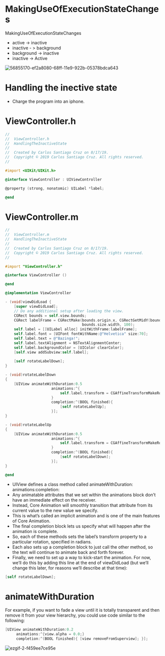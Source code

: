 # MakingUseOfExecutionStateChanges
MakingUseOfExecutionStateChanges

- active -> inactive
- inactive - > background
- background -> inactive
- inactive -> Active

![56855170-ef2a8080-68ff-11e9-922b-05378bdca643](https://user-images.githubusercontent.com/24994818/63232402-3ad5a280-c1ed-11e9-9276-923a7d0227eb.png)

# Handling the inective state

- Charge the program into an iphone.

# ViewController.h

``` objective-c
//
//  ViewController.h
//  HandlingTheInactiveState
//
//  Created by Carlos Santiago Cruz on 8/17/19.
//  Copyright © 2019 Carlos Santiago Cruz. All rights reserved.
//

#import <UIKit/UIKit.h>

@interface ViewController : UIViewController

@property (strong, nonatomic) UILabel *label;

@end
```

# ViewController.m

``` objective-c
//
//  ViewController.m
//  HandlingTheInactiveState
//
//  Created by Carlos Santiago Cruz on 8/17/19.
//  Copyright © 2019 Carlos Santiago Cruz. All rights reserved.
//

#import "ViewController.h"

@interface ViewController ()

@end

@implementation ViewController

- (void)viewDidLoad {
    [super viewDidLoad];
    // Do any additional setup after loading the view.
    CGRect bounds = self.view.bounds;
    CGRect labelFrame = CGRectMake(bounds.origin.x, CGRectGetMidY(bounds) - 50,
                                   bounds.size.width, 100);
    self.label = [[UILabel alloc] initWithFrame:labelFrame];
    self.label.font = [UIFont fontWithName:@"Helvetica" size:70];
    self.label.text = @"Bazinga!";
    self.label.textAlignment = NSTextAlignmentCenter;
    self.label.backgroundColor = [UIColor clearColor];
    [self.view addSubview:self.label];
    
    [self rotateLabelDown];
}

- (void)rotateLabelDown
{
    [UIView animateWithDuration:0.5
                     animations:^{
                         self.label.transform = CGAffineTransformMakeRotation(M_PI);
                     }
                     completion:^(BOOL finished){
                         [self rotateLabelUp];
                     }];
}

- (void)rotateLabelUp
{
    [UIView animateWithDuration:0.5
                     animations:^{
                         self.label.transform = CGAffineTransformMakeRotation(0);
                     }
                     completion:^(BOOL finished){
                         [self rotateLabelDown];
                     }];
}

@end
```

- UIView defines a class method called animateWithDuration: animations:completion:
- Any animatable attributes that we set within the animations block don’t have an immediate effect on the receiver.
- Instead, Core Animation will smoothly transition that attribute from its current value to the new value we specify.
- This is what’s called an implicit animation and is one of the main features of Core Animation.
- The final completion block lets us specify what will happen after the animation is complete.
- So, each of these methods sets the label’s transform property to a particular rotation, specified in radians.
- Each also sets up a completion block to just call the other method, so the text will continue to animate back and forth forever.
- Finally, we need to set up a way to kick-start the animation. For now, we’ll do this by adding this line at the end of viewDidLoad (but we’ll change this later, for reasons we’ll describe at that time):

```objective-c
[self rotateLabelDown];
```

# animateWithDuration

For example, if you want to fade a view until it is totally transparent and then remove it from your view hierarchy, you could use code similar to the following:
``` objective-c
[UIView animateWithDuration:0.2
     animations:^{view.alpha = 0.0;}
     completion:^(BOOL finished){ [view removeFromSuperview]; }];
```

![ezgif-2-f459ee7ce95e](https://user-images.githubusercontent.com/24994818/63232364-d9adcf00-c1ec-11e9-8cf6-515213a01d83.gif)

